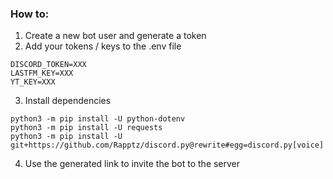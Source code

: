 ### How to:
1. Create a new bot user and generate a token
2. Add your tokens / keys to the .env file
```
DISCORD_TOKEN=XXX
LASTFM_KEY=XXX
YT_KEY=XXX
```
3. Install dependencies
```
python3 -m pip install -U python-dotenv
python3 -m pip install -U requests
python3 -m pip install -U git+https://github.com/Rapptz/discord.py@rewrite#egg=discord.py[voice]
```
4. Use the generated link to invite the bot to the server
